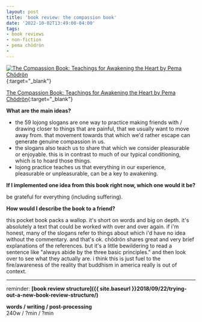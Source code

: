 ```yaml
---
layout: post
title: 'book review: the compassion book'
date: '2022-10-02T13:49:00-04:00'
tags:
- book reviews
- non-fiction
- pema chödrön
- 
--- 
```



[![The Compassion Book: Teachings for Awakening the Heart by Pema Chödrön](https://i.gr-assets.com/images/S/compressed.photo.goodreads.com/books/1485519104l/30962134.jpg)](https://www.goodreads.com/book/show/30962134-the-compassion-book){:target="_blank"}

[The Compassion Book: Teachings for Awakening the Heart by Pema Chödrön](https://www.goodreads.com/book/show/30962134-the-compassion-book){:target="_blank"}

<b>What are the main ideas?</b> 

* the 59 lojong slogans are one way to practice making friends with / drawing closer to things that are painful, that we usually want to move away from. that movement towards that which we'd rather escape can generate genuine compassion in us. 
* the slogans also teach us to share that which we consider pleasurable or enjoyable. this is in contrast to much of our typical conditioning, which is to hoard those things. 
* lojong practice teaches us that everything in our experience, pleasurable or unpleasurable, can be a key to awakening. 



<b>If I implemented one idea from this book right now, which one would it be?</b>

be grateful for everything (including suffering). 

<b>How would I describe the book to a friend?</b>

this pocket book packs a wallop. it's short on words and big on depth. it's absolutely a text that could be worked with over and over again. if i'm honest, many of the slogans refer to things about which i'd have no idea without the commentary. and that's ok. chödrön shares great and very brief explanations of the references. but it's a little bewildering to read a sentence like "always abide by the three basic principles." and then look over to see what they actually are. i think this is just fuel to the fire/awareness of the reality that buddhism in america really is out of context. 

---

reminder: **[book review structure]({{ site.baseurl }}2018/09/22/trying-out-a-new-book-review-structure/)**


<!-- &#042; = asterisk -->
<!-- &#039; = single quote '-->

**words / writing / post-processing**  
240w / ?min / ?min